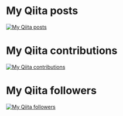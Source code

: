 
# My Qiita posts
[![My Qiita posts](https://qiita-badge.apiapi.app/s/i-tanaka730/posts.svg)](http://qiita.com/i-tanaka730)
# My Qiita contributions
[![My Qiita contributions](https://qiita-badge.apiapi.app/s/i-tanaka730/contributions.svg)](http://qiita.com/i-tanaka730)
# My Qiita followers
[![My Qiita followers](https://qiita-badge.apiapi.app/s/i-tanaka730/followers.svg)](http://qiita.com/i-tanaka730)
                
